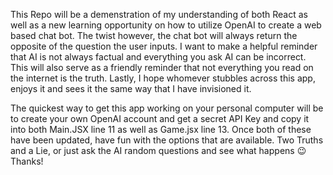 This Repo will be a demenstration of my understanding of both React as well as a new learning opportunity on how to utilize OpenAI to create a web based chat bot. The twist however, the chat bot will always return the opposite of the question the user inputs.
I want to make a helpful reminder that AI is not always factual and everything you ask AI can be incorrect. 
This will also serve as a friendly reminder that not everything you read on the internet is the truth.
Lastly, I hope whomever stubbles across this app, enjoys it and sees it the same way that I have invisioned it.

The quickest way to get this app working on your personal computer will be to create your own OpenAI account and get a secret API Key and copy it into both Main.JSX line 11 as well as Game.jsx line 13. Once both of these have been updated, have fun with the options that are available. Two Truths and a Lie, or just ask the AI random questions and see what happens 😉
Thanks!